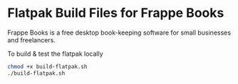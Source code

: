 # Flatpak Build Files for Frappe Books

Frappe Books is a free desktop book-keeping software for small businesses and freelancers.

To build & test the flatpak locally

```sh
chmod +x build-flatpak.sh
./build-flatpak.sh
```
